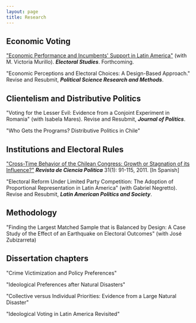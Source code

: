 ```yaml
---
layout: page
title: Research
---
```


## Economic Voting

["Economic Performance and Incumbents' Support in Latin America"](http://www.sciencedirect.com/science/article/pii/S0261379416302244) (with M.
Victoria Murillo). ***Electoral Studies***. Forthcoming.

"Economic Perceptions and Electoral Choices: A Design-Based Approach." Revise and Resubmit, ***Political Science Research and Methods***.

## Clientelism and Distributive Politics 

"Voting for the Lesser Evil: Evidence from a Conjoint Experiment in Romania" (with Isabela Mares). Revise and Resubmit, ***Journal of Politics***.

"Who Gets the Programs? Distributive Politics in Chile"

## Institutions and Electoral Rules

["Cross-Time Behavior of the Chilean Congress: Growth or Stagnation of its Influence?"](http://www.scielo.cl/pdf/revcipol/v31n1/art05.pdf) ***Revista de Ciencia Politica*** 31(1): 91-115, 2011. [In Spanish]

"Electoral Reform Under Limited Party Competition: The Adoption of Proportional Representation in Latin America" (with Gabriel Negretto). Revise and Resubmit, ***Latin American Politics and Society***.

## Methodology

"Finding the Largest Matched Sample that is Balanced by Design: A Case Study of the Effect of an Earthquake on Electoral Outcomes" (with José Zubizarreta)

## Dissertation chapters 

"Crime Victimization and Policy Preferences" 

"Ideological Preferences after Natural Disasters" 

"Collective versus Individual Priorities: Evidence from a Large Natural Disaster" 

"Ideological Voting in Latin America Revisited" 


